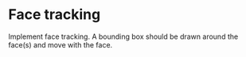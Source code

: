# Face tracking

Implement face tracking. A bounding box should be drawn around the face(s) and move with the face.
